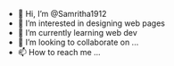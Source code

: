 - 👋 Hi, I’m @Samritha1912
- 👀 I’m interested in designing web pages
- 🌱 I’m currently learning web dev
- 💞️ I’m looking to collaborate on ...
- 📫 How to reach me ...

<!---
Samritha1912/Samritha1912 is a ✨ special ✨ repository because its `README.md` (this file) appears on your GitHub profile.
You can click the Preview link to take a look at your changes.
--->
